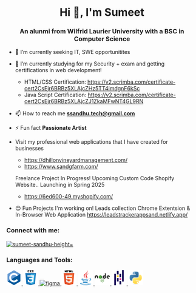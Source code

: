 
<h1 align="center">Hi 👋, I'm Sumeet</h1>
<h3 align="center">An alunmi from Wilfrid Laurier University with a BSC in Computer Science</h3>

- 🔭 I’m currently seeking IT, SWE opportunitites 

- 🌱 I’m currently studying for my Security + exam and getting certifications in web development! 
    - HTML/CSS Certification: https://v2.scrimba.com/certificate-cert2CsEjr6BRBz5XLAjcZHz5TT4imdgnF6kSc
    - Java Script Certification: https://v2.scrimba.com/certificate-cert2CsEjr6BRBz5XLAjcZJ1ZkaMFwNT4GL9RN

- 📫 How to reach me **ssandhu.tech@gmail.com**

- ⚡ Fun fact **Passionate Artist**
- Visit my professional web applications that I have created for businesses 
  - https://dhillonvineyardmanagement.com/
  - https://www.sandgfarm.com/

  Freelance Project In Progress! Upcoming Custom Code Shopify Website.. Launching in Spring 2025 
  - https://6ed600-49.myshopify.com/

 - 😊 Fun Projects I'm working on!
    Leads collection Chrome Extentsion & In-Browser Web Application
    https://leadstrackerappsand.netlify.app/

  


<h3 align="left">Connect with me:</h3>
<p align="left">
<a href="https://linkedin.com/in/sumeet-sandhu-" target="blank"><img align="center" src="https://raw.githubusercontent.com/rahuldkjain/github-profile-readme-generator/master/src/images/icons/Social/linked-in-alt.svg" alt="sumeet-sandhu-height="30" width="40" /></a>

<h3 align="left">Languages and Tools:</h3>
<p align="left"> <a href="https://www.cprogramming.com/" target="_blank" rel="noreferrer"> <img src="https://raw.githubusercontent.com/devicons/devicon/master/icons/c/c-original.svg" alt="c" width="40" height="40"/> </a> <a href="https://www.w3schools.com/css/" target="_blank" rel="noreferrer"> <img src="https://raw.githubusercontent.com/devicons/devicon/master/icons/css3/css3-original-wordmark.svg" alt="css3" width="40" height="40"/> </a> <a href="https://www.figma.com/" target="_blank" rel="noreferrer"> <img src="https://www.vectorlogo.zone/logos/figma/figma-icon.svg" alt="figma" width="40" height="40"/> <a href="https://www.w3.org/html/" target="_blank" rel="noreferrer"> <img src="https://raw.githubusercontent.com/devicons/devicon/master/icons/html5/html5-original-wordmark.svg" alt="html5" width="40" height="40"/> </a> <a href="https://www.java.com" target="_blank" rel="noreferrer"> <img src="https://raw.githubusercontent.com/devicons/devicon/master/icons/java/java-original.svg" alt="java" width="40" height="40"/> </a> <a href="https://nodejs.org" target="_blank" rel="noreferrer"> <img src="https://raw.githubusercontent.com/devicons/devicon/master/icons/nodejs/nodejs-original-wordmark.svg" alt="nodejs" width="40" height="40"/> </a> <a href="https://pandas.pydata.org/" target="_blank" rel="noreferrer"> <img src="https://raw.githubusercontent.com/devicons/devicon/2ae2a900d2f041da66e950e4d48052658d850630/icons/pandas/pandas-original.svg" alt="pandas" width="40" height="40"/> </a> <a href="https://www.python.org" target="_blank" rel="noreferrer"> <img src="https://raw.githubusercontent.com/devicons/devicon/master/icons/python/python-original.svg" alt="python" width="40" height="40"/> </a> </p>

